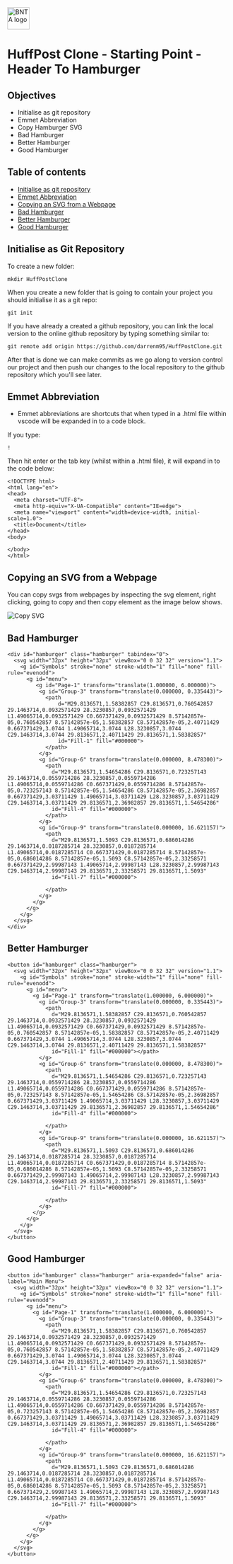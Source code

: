 <img src="./images/BNTA_simple.png" alt="BNTA logo" height=50px/>

# HuffPost Clone - Starting Point - Header To Hamburger

## Objectives

- Initialise as git repository
- Emmet Abbreviation
- Copy Hamburger SVG
- Bad Hamburger
- Better Hamburger
- Good Hamburger

## Table of contents

- [Initialise as git repository](#git-repo)
- [Emmet Abbreviation](#emmet)
- [Copying an SVG from a Webpage](#copy-svg)
- [Bad Hamburger](#bad-hamburger)
- [Better Hamburger](#better-hamburger)
- [Good Hamburger](#good-hamburger)

## Initialise as Git Repository

To create a new folder:

```
mkdir HuffPostClone
```

When you create a new folder that is going to contain your project you should initialise it as a git repo:

```
git init
```

If you have already a created a github repository, you can link the local version to the online github repository by typing something similar to:

```
git remote add origin https://github.com/darrenm95/HuffPostClone.git
```

After that is done we can make commits as we go along to version control our project and then push our changes to the local repository to the github repository which you'll see later.

## Emmet Abbreviation

- Emmet abbreviations are shortcuts that when typed in a .html file within vscode will be expanded in to a code block.

If you type:
```
!
```

Then hit enter or the tab key (whilst within a .html file), it will expand in to the code below:

```
<!DOCTYPE html>
<html lang="en">
<head>
  <meta charset="UTF-8">
  <meta http-equiv="X-UA-Compatible" content="IE=edge">
  <meta name="viewport" content="width=device-width, initial-scale=1.0">
  <title>Document</title>
</head>
<body>
  
</body>
</html>
```
## Copying an SVG from a Webpage

You can copy svgs from webpages by inspecting the svg element, right clicking, going to copy and then copy element as the image below shows.

![Copy SVG](../images/copy-svg.png)

## Bad Hamburger

```
<div id="hamburger" class="hamburger" tabindex="0">
  <svg width="32px" height="32px" viewBox="0 0 32 32" version="1.1">
    <g id="Symbols" stroke="none" stroke-width="1" fill="none" fill-rule="evenodd">
      <g id="menu">
         <g id="Page-1" transform="translate(1.000000, 6.000000)">
          <g id="Group-3" transform="translate(0.000000, 0.335443)">
            <path
                d="M29.8136571,1.58382857 C29.8136571,0.760542857 29.1463714,0.0932571429 28.3230857,0.0932571429 L1.49065714,0.0932571429 C0.667371429,0.0932571429 8.57142857e-05,0.760542857 8.57142857e-05,1.58382857 C8.57142857e-05,2.40711429 0.667371429,3.0744 1.49065714,3.0744 L28.3230857,3.0744 C29.1463714,3.0744 29.8136571,2.40711429 29.8136571,1.58382857"
                id="Fill-1" fill="#000000">
            </path>
          </g>
          <g id="Group-6" transform="translate(0.000000, 8.478300)">
            <path
              d="M29.8136571,1.54654286 C29.8136571,0.723257143 29.1463714,0.0559714286 28.3230857,0.0559714286 L1.49065714,0.0559714286 C0.667371429,0.0559714286 8.57142857e-05,0.723257143 8.57142857e-05,1.54654286 C8.57142857e-05,2.36982857 0.667371429,3.03711429 1.49065714,3.03711429 L28.3230857,3.03711429 C29.1463714,3.03711429 29.8136571,2.36982857 29.8136571,1.54654286"
              id="Fill-4" fill="#000000">
            </path>
          </g>
          <g id="Group-9" transform="translate(0.000000, 16.621157)">
            <path
              d="M29.8136571,1.5093 C29.8136571,0.686014286 29.1463714,0.0187285714 28.3230857,0.0187285714 L1.49065714,0.0187285714 C0.667371429,0.0187285714 8.57142857e-05,0.686014286 8.57142857e-05,1.5093 C8.57142857e-05,2.33258571 0.667371429,2.99987143 1.49065714,2.99987143 L28.3230857,2.99987143 C29.1463714,2.99987143 29.8136571,2.33258571 29.8136571,1.5093"
              id="Fill-7" fill="#000000">

            </path>
          </g>
        </g>
      </g>
    </g>
  </svg>
</div>
```

## Better Hamburger

```
<button id="hamburger" class="hamburger">
  <svg width="32px" height="32px" viewBox="0 0 32 32" version="1.1">
    <g id="Symbols" stroke="none" stroke-width="1" fill="none" fill-rule="evenodd">
      <g id="menu">
        <g id="Page-1" transform="translate(1.000000, 6.000000)">
          <g id="Group-3" transform="translate(0.000000, 0.335443)">
            <path
              d="M29.8136571,1.58382857 C29.8136571,0.760542857 29.1463714,0.0932571429 28.3230857,0.0932571429 L1.49065714,0.0932571429 C0.667371429,0.0932571429 8.57142857e-05,0.760542857 8.57142857e-05,1.58382857 C8.57142857e-05,2.40711429 0.667371429,3.0744 1.49065714,3.0744 L28.3230857,3.0744 C29.1463714,3.0744 29.8136571,2.40711429 29.8136571,1.58382857"
              id="Fill-1" fill="#000000"></path>
          </g>
          <g id="Group-6" transform="translate(0.000000, 8.478300)">
            <path
              d="M29.8136571,1.54654286 C29.8136571,0.723257143 29.1463714,0.0559714286 28.3230857,0.0559714286 L1.49065714,0.0559714286 C0.667371429,0.0559714286 8.57142857e-05,0.723257143 8.57142857e-05,1.54654286 C8.57142857e-05,2.36982857 0.667371429,3.03711429 1.49065714,3.03711429 L28.3230857,3.03711429 C29.1463714,3.03711429 29.8136571,2.36982857 29.8136571,1.54654286"
              id="Fill-4" fill="#000000">

            </path>
          </g>
          <g id="Group-9" transform="translate(0.000000, 16.621157)">
            <path
              d="M29.8136571,1.5093 C29.8136571,0.686014286 29.1463714,0.0187285714 28.3230857,0.0187285714 L1.49065714,0.0187285714 C0.667371429,0.0187285714 8.57142857e-05,0.686014286 8.57142857e-05,1.5093 C8.57142857e-05,2.33258571 0.667371429,2.99987143 1.49065714,2.99987143 L28.3230857,2.99987143 C29.1463714,2.99987143 29.8136571,2.33258571 29.8136571,1.5093"
              id="Fill-7" fill="#000000">

            </path>
          </g>
        </g>
      </g>
    </g>
  </svg>
</button>
```

## Good Hamburger

```
<button id="hamburger" class="hamburger" aria-expanded="false" aria-label="Main Menu">
  <svg width="32px" height="32px" viewBox="0 0 32 32" version="1.1">
    <g id="Symbols" stroke="none" stroke-width="1" fill="none" fill-rule="evenodd">
      <g id="menu">
        <g id="Page-1" transform="translate(1.000000, 6.000000)">
          <g id="Group-3" transform="translate(0.000000, 0.335443)">
            <path
              d="M29.8136571,1.58382857 C29.8136571,0.760542857 29.1463714,0.0932571429 28.3230857,0.0932571429 L1.49065714,0.0932571429 C0.667371429,0.0932571429 8.57142857e-05,0.760542857 8.57142857e-05,1.58382857 C8.57142857e-05,2.40711429 0.667371429,3.0744 1.49065714,3.0744 L28.3230857,3.0744 C29.1463714,3.0744 29.8136571,2.40711429 29.8136571,1.58382857"
              id="Fill-1" fill="#000000"></path>
          </g>
          <g id="Group-6" transform="translate(0.000000, 8.478300)">
            <path
              d="M29.8136571,1.54654286 C29.8136571,0.723257143 29.1463714,0.0559714286 28.3230857,0.0559714286 L1.49065714,0.0559714286 C0.667371429,0.0559714286 8.57142857e-05,0.723257143 8.57142857e-05,1.54654286 C8.57142857e-05,2.36982857 0.667371429,3.03711429 1.49065714,3.03711429 L28.3230857,3.03711429 C29.1463714,3.03711429 29.8136571,2.36982857 29.8136571,1.54654286"
              id="Fill-4" fill="#000000">

            </path>
          </g>
          <g id="Group-9" transform="translate(0.000000, 16.621157)">
            <path
              d="M29.8136571,1.5093 C29.8136571,0.686014286 29.1463714,0.0187285714 28.3230857,0.0187285714 L1.49065714,0.0187285714 C0.667371429,0.0187285714 8.57142857e-05,0.686014286 8.57142857e-05,1.5093 C8.57142857e-05,2.33258571 0.667371429,2.99987143 1.49065714,2.99987143 L28.3230857,2.99987143 C29.1463714,2.99987143 29.8136571,2.33258571 29.8136571,1.5093"
              id="Fill-7" fill="#000000">

            </path>
          </g>
        </g>
      </g>
    </g>
  </svg>
</button>
```